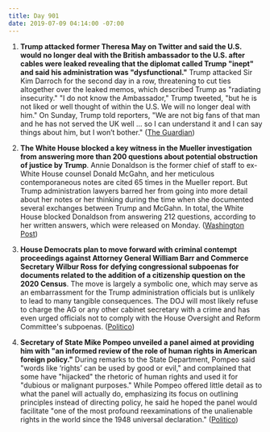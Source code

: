 ```yaml
---
title: Day 901
date: 2019-07-09 04:14:00 -07:00
---
```


1. **Trump attacked former Theresa May on Twitter and said the U.S. would no longer deal with the British ambassador to the U.S. after cables were leaked revealing that the diplomat called Trump "inept" and said his administration was "dysfunctional."** Trump attacked Sir Kim Darroch for the second day in a row, threatening to cut ties altogether over the leaked memos, which described Trump as "radiating insecurity." "I do not know the Ambassador," Trump tweeted, "but he is not liked or well thought of within the U.S. We will no longer deal with him." On Sunday, Trump told reporters, "We are not big fans of that man and he has not served the UK well … so I can understand it and I can say things about him, but I won’t bother." ([The Guardian](https://www.theguardian.com/us-news/2019/jul/08/donald-trump-we-will-no-longer-deal-with-the-british-ambassador))

2. **The White House blocked a key witness in the Mueller investigation from answering more than 200 questions about potential obstruction of justice by Trump**. Annie Donaldson is the former chief of staff to ex-White House counsel Donald McGahn, and her meticulous contemporaneous notes are cited 65 times in the Mueller report. But Trump administration lawyers barred her from going into more detail about her notes or her thinking during the time when she documented several exchanges between Trump and McGahn. In total, the White House blocked Donaldson from answering 212 questions, according to her written answers, which were released on Monday. ([Washington Post](https://www.washingtonpost.com/politics/white-house-blocks-key-mueller-witness-from-answering-more-than-200-questions-from-house-investigators/2019/07/08/d21bc6b6-a1d0-11e9-b7b4-95e30869bd15_story.html?utm_term=.f81c158fbd36))

3. **House Democrats plan to move forward with criminal contempt proceedings against Attorney General William Barr and Commerce Secretary Wilbur Ross for defying congressional subpoenas for documents related to the addition of a citizenship question on the 2020 Census**. The move is largely a symbolic one, which may serve as an embarrassment for the Trump administration officials but is unlikely to lead to many tangible consequences. The DOJ will most likely refuse to charge the AG or any other cabinet secretary with a crime and has even urged officials not to comply with the House Oversight and Reform Committee's subpoenas. ([Politico](https://www.politico.com/story/2019/07/08/criminal-contempt-william-barr-wilbur-ross-census-1402210))

4. **Secretary of State Mike Pompeo unveiled a panel aimed at providing him with "an informed review of the role of human rights in American foreign policy."** During remarks to the State Department, Pompeo said "words like ‘rights’ can be used by good or evil," and complained that some have "hijacked" the rhetoric of human rights and used it for "dubious or malignant purposes." While Pompeo offered little detail as to what the panel will actually do, emphasizing its focus on outlining principles instead of directing policy, he said he hoped the panel would facilitate "one of the most profound reexaminations of the unalienable rights in the world since the 1948 universal declaration." ([Politico](https://www.politico.com/story/2019/07/08/pompeo-panel-unalienable-rights-1400023))